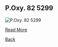 ## P.Oxy. 82 5299

![P.Oxy. 82 5299](https://figshare.com/ndownloader/files/37610390/preview/37610390/preview.jpg)

[Read More](https://figshare.com/articles/online_resource/P_Oxy_LXXXII_5299_Euclid_Elements_1_4_Diagram_8_11_14_25_without_Proofs_/21186181/2)

[Back](./resources.html)
